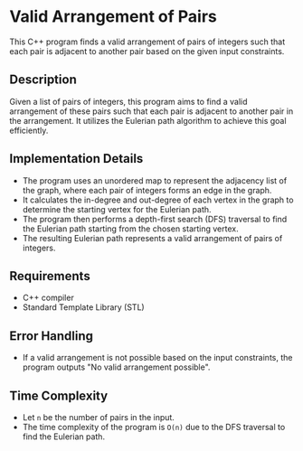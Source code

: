 # Valid Arrangement of Pairs

This C++ program finds a valid arrangement of pairs of integers such that each pair is adjacent to another pair based on the given input constraints.

## Description

Given a list of pairs of integers, this program aims to find a valid arrangement of these pairs such that each pair is adjacent to another pair in the arrangement. It utilizes the Eulerian path algorithm to achieve this goal efficiently.

## Implementation Details

- The program uses an unordered map to represent the adjacency list of the graph, where each pair of integers forms an edge in the graph.
- It calculates the in-degree and out-degree of each vertex in the graph to determine the starting vertex for the Eulerian path.
- The program then performs a depth-first search (DFS) traversal to find the Eulerian path starting from the chosen starting vertex.
- The resulting Eulerian path represents a valid arrangement of pairs of integers.

## Requirements

- C++ compiler
- Standard Template Library (STL)

## Error Handling

- If a valid arrangement is not possible based on the input constraints, the program outputs "No valid arrangement possible".

## Time Complexity

- Let `n` be the number of pairs in the input.
- The time complexity of the program is `O(n)` due to the DFS traversal to find the Eulerian path.
